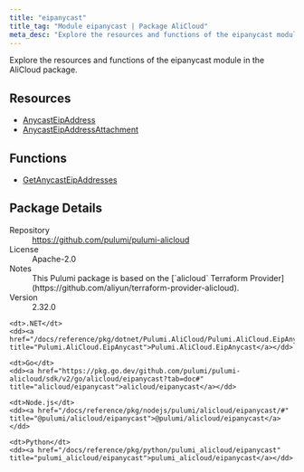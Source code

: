 ```yaml
---
title: "eipanycast"
title_tag: "Module eipanycast | Package AliCloud"
meta_desc: "Explore the resources and functions of the eipanycast module in the AliCloud package."
---
```


<!-- WARNING: this file was generated by Pulumi Docs Generator. -->
<!-- Do not edit by hand unless you're certain you know what you are doing! -->

Explore the resources and functions of the eipanycast module in the AliCloud package.

<h2 id="resources">Resources</h2>
<ul class="api">
    <li><a href="anycasteipaddress" title="AnycastEipAddress"><span class="symbol resource"></span>AnycastEipAddress</a></li>
    <li><a href="anycasteipaddressattachment" title="AnycastEipAddressAttachment"><span class="symbol resource"></span>AnycastEipAddressAttachment</a></li>
</ul>

<h2 id="functions">Functions</h2>
<ul class="api">
    <li><a href="getanycasteipaddresses" title="GetAnycastEipAddresses"><span class="symbol function"></span>GetAnycastEipAddresses</a></li>
</ul>

<h2 id="package-details">Package Details</h2>
<dl class="package-details">
	<dt>Repository</dt>
	<dd><a href="https://github.com/pulumi/pulumi-alicloud">https://github.com/pulumi/pulumi-alicloud</a></dd>
	<dt>License</dt>
	<dd>Apache-2.0</dd>
	<dt>Notes</dt>
	<dd>This Pulumi package is based on the [`alicloud` Terraform Provider](https://github.com/aliyun/terraform-provider-alicloud).</dd>
	<dt>Version</dt>
	<dd>2.32.0</dd>
</dl>



<dl class="tabular">

    <dt>.NET</dt>
    <dd><a href="/docs/reference/pkg/dotnet/Pulumi.AliCloud/Pulumi.AliCloud.EipAnycast.html" title="Pulumi.AliCloud.EipAnycast">Pulumi.AliCloud.EipAnycast</a></dd>

    <dt>Go</dt>
    <dd><a href="https://pkg.go.dev/github.com/pulumi/pulumi-alicloud/sdk/v2/go/alicloud/eipanycast?tab=doc#" title="alicloud/eipanycast">alicloud/eipanycast</a></dd>

    <dt>Node.js</dt>
    <dd><a href="/docs/reference/pkg/nodejs/pulumi/alicloud/eipanycast/#" title="@pulumi/alicloud/eipanycast">@pulumi/alicloud/eipanycast</a></dd>

    <dt>Python</dt>
    <dd><a href="/docs/reference/pkg/python/pulumi_alicloud/eipanycast" title="pulumi_alicloud/eipanycast">pulumi_alicloud/eipanycast</a></dd>

</dl>

